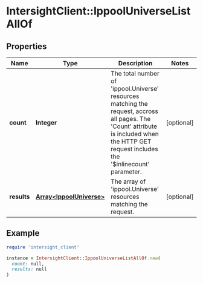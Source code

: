 # IntersightClient::IppoolUniverseListAllOf

## Properties

| Name | Type | Description | Notes |
| ---- | ---- | ----------- | ----- |
| **count** | **Integer** | The total number of &#39;ippool.Universe&#39; resources matching the request, accross all pages. The &#39;Count&#39; attribute is included when the HTTP GET request includes the &#39;$inlinecount&#39; parameter. | [optional] |
| **results** | [**Array&lt;IppoolUniverse&gt;**](IppoolUniverse.md) | The array of &#39;ippool.Universe&#39; resources matching the request. | [optional] |

## Example

```ruby
require 'intersight_client'

instance = IntersightClient::IppoolUniverseListAllOf.new(
  count: null,
  results: null
)
```

